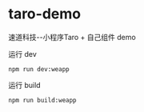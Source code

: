# taro-demo

速道科技--小程序Taro + 自己组件 demo

运行 dev
```
npm run dev:weapp
```

运行 build
```
npm run build:weapp
```
